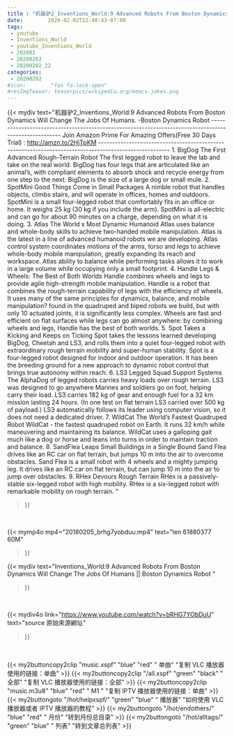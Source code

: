 ```yaml
---
title : "机器驴2_Inventions_World:9 Advanced Robots From Boston Dynamics Will Change The Jobs Of Humans || Boston Dynamics Robot "
date:        2020-02-02T22:40:43-07:00
tags:
 - youtube
 - Inventions_World
 - youtube_Inventions_World
 - 202002
 - 20200202
 - 20200202_22
categories:
 - 20200202
#icon:        "fas fa-lock-open"
#resImgTeaser: teaserpics/wikipedia.org/emacs-jokes.png
---
```


{{< mydiv text="机器驴2_Inventions_World:9 Advanced Robots From Boston Dynamics Will Change The Jobs Of Humans. -Boston Dynamics Robot  ------------------------------------------------------------------------------------------------------ Join Amazon Prime For Amazing Offers(Free 30 Days Trial) : http://amzn.to/2HjTpKM -------------------------------------------------------------------------------------------------------  1. BigDog The First Advanced Rough-Terrain Robot The first legged robot to leave the lab and take on the real world. BigDog has four legs that are articulated like an animal’s, with compliant elements to absorb shock and recycle energy from one step to the next. BigDog is the size of a large dog or small mule.  2. SpotMini Good Things Come in Small Packages A nimble robot that handles objects, climbs stairs, and will operate in offices, homes and outdoors. SpotMini is a small four-legged robot that comfortably fits in an office or home.  It weighs 25 kg (30 kg if you include the arm). SpotMini is all-electric and can go for about 90 minutes on a charge, depending on what it is doing.  3. Atlas The World s Most Dynamic Humanoid Atlas uses balance and whole-body skills to achieve two-handed mobile manipulation. Atlas is the latest in a line of advanced humanoid robots we are developing.  Atlas  control system coordinates motions of the arms, torso and legs to achieve whole-body mobile manipulation, greatly expanding its reach and workspace.  Atlas  ability to balance while performing tasks allows it to work in a large volume while occupying only a small footprint.  4. Handle Legs & Wheels: The Best of Both Worlds Handle combines wheels and legs to provide agile high-strength mobile manipulation. Handle is a robot that combines the rough-terrain capability of legs with the efficiency of wheels. It uses many of the same principles for dynamics, balance, and mobile manipulation? found in the quadruped and biped robots we build, but with only 10 actuated joints, it is significantly less complex. Wheels are fast and efficient on flat surfaces while legs can go almost anywhere: by combining wheels and legs, Handle has the best of both worlds.  5. Spot Takes a Kicking and Keeps on Ticking Spot takes the lessons learned developing BigDog, Cheetah and LS3, and rolls them into a quiet four-legged robot with extraordinary rough terrain mobility and super-human stability. Spot is a four-legged robot designed for indoor and outdoor operation.  It has been the breeding ground for a new approach to dynamic robot control that brings true autonomy within reach.  6. LS3 Legged Squad Support Systems The AlphaDog of legged robots carries heavy loads over rough terrain. LS3 was designed to go anywhere Marines and soldiers go on foot, helping carry their load. LS3 carries 182 kg of gear and enough fuel for a 32 km mission lasting 24 hours.  (In one test on flat terrain LS3 carried over 500 kg of payload.)  LS3 automatically follows its leader using computer vision, so it does not need a dedicated driver.  7. WildCat The World’s Fastest Quadruped Robot WildCat - the fastest quadruped robot on Earth. It runs 32 km/h while maneuvering and maintaining its balance. WildCat uses a galloping gait much like a dog or horse and leans into turns in order to maintain traction and balance.  8. SandFlea Leaps Small Buildings in a Single Bound Sand Flea drives like an RC car on flat terrain, but jumps 10 m into the air to overcome obstacles. Sand Flea is a small robot with 4 wheels and a mighty jumping leg.  It drives like an RC car on flat terrain, but can jump 10 m into the air to jump over obstacles.  9. RHex Devours Rough Terrain RHex is a passively-stable six-legged robot with high mobility. RHex is a six-legged robot with remarkable mobility on rough terrain. "
>}}
<br>


{{< mymp4o mp4="20180205_brhg7yobduu.mp4"
text="len 61880377    60M"
>}}


{{< mydiv text="Inventions_World:9 Advanced Robots From Boston Dynamics Will Change The Jobs Of Humans || Boston Dynamics Robot "
>}}
<br>

{{< mydiv4o link="https://www.youtube.com/watch?v=bRHG7YObDuU"
text="source 原始來源網址"
>}}


<br>



{{< my2buttoncopy2clip "music.xspf"        "blue"   "red"    " 单曲"  "复制 VLC 播放器使用的链接：单曲" >}} {{< my2buttoncopy2clip "/all.xspf"         "green"  "black"  " 全部"  "复制 VLC 播放器使用的链接：全部" >}} {{< my2buttoncopy2clip "music.m3u8"        "blue"   "red"    " M1 "    "复制 IPTV 播放器使用的链接：单曲" >}} {{< my2buttongoto      "/hot/helpxspf/"    "green"  "blue"   " 播放器" "如何使用 VLC 播放器或者 IPTV 播放器的教程" >}} {{< my2buttongoto      "/hot/endothers/"   "blue"   "red"    " 月份"   "转到月份总目录" >}} {{< my2buttongoto      "/hot/alltags/"     "green"  "blue"   " 列表"   "转到文章总列表" >}} 
